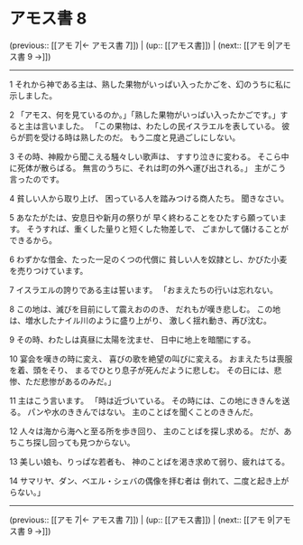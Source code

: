 # アモス書 8

(previous:: [[アモ 7|← アモス書 7]]) | (up:: [[アモス書]]) | (next:: [[アモ 9|アモス書 9 →]])

***


1 それから神である主は、熟した果物がいっぱい入ったかごを、幻のうちに私に示しました。 

2 「アモス、何を見ているのか。」「熟した果物がいっぱい入ったかごです。」すると主は言いました。 「この果物は、わたしの民イスラエルを表している。 彼らが罰を受ける時は熟したのだ。 もう二度と見過ごしにしない。 

3 その時、神殿から聞こえる騒々しい歌声は、 すすり泣きに変わる。 そこら中に死体が散らばる。 無言のうちに、それは町の外へ運び出される。」 主がこう言ったのです。 

4 貧しい人から取り上げ、 困っている人を踏みつける商人たち。 聞きなさい。 

5 あなたがたは、安息日や新月の祭りが 早く終わることをひたすら願っています。 そうすれば、重くした量りと短くした物差しで、 ごまかして儲けることができるから。 

6 わずかな借金、たった一足のくつの代償に 貧しい人を奴隷とし、かびた小麦を売りつけています。 

7 イスラエルの誇りである主は誓います。 「おまえたちの行いは忘れない。 

8 この地は、滅びを目前にして震えおののき、 だれもが嘆き悲しむ。 この地は、増水したナイル川のように盛り上がり、 激しく揺れ動き、再び沈む。 

9 その時、わたしは真昼に太陽を沈ませ、 日中に地上を暗闇にする。 

10 宴会を嘆きの時に変え、 喜びの歌を絶望の叫びに変える。 おまえたちは喪服を着、頭をそり、 まるでひとり息子が死んだように悲しむ。 その日には、悲惨、ただ悲惨があるのみだ。」 

11 主はこう言います。 「時は近づいている。 その時には、この地にききんを送る。 パンや水のききんではない。 主のことばを聞くことのききんだ。 

12 人々は海から海へと至る所を歩き回り、 主のことばを探し求める。 だが、あちこち探し回っても見つからない。 

13 美しい娘も、りっぱな若者も、 神のことばを渇き求めて弱り、疲れはてる。 

14 サマリヤ、ダン、ベエル・シェバの偶像を拝む者は 倒れて、二度と起き上がらない。」

***

(previous:: [[アモ 7|← アモス書 7]]) | (up:: [[アモス書]]) | (next:: [[アモ 9|アモス書 9 →]])
